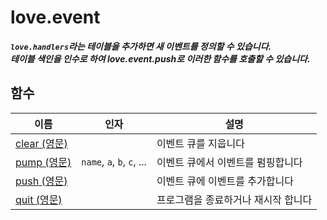 # love.event

<b><i>
`love.handlers`라는 테이블을 추가하면 새 이벤트를 정의할 수 있습니다.<br>
테이블 색인을 인수로 하여 love.event.push로 이러한 함수를 호출할 수 있습니다.
</b></i>

## 함수

| 이름                                                    | 인자                        | 설명                              |
|---------------------------------------------------------|----------------------------|-----------------------------------|
| [clear (영문)](https://love2d.org/wiki/love.event.clear)|                            | 이벤트 큐를 지웁니다                |
| [pump (영문)](https://love2d.org/wiki/love.event.pump)  | `name`, `a`, `b`, `c`, ... | 이벤트 큐에서 이벤트를 펌핑합니다    |
| [push (영문)](https://love2d.org/wiki/love.event.push)  |                            | 이벤트 큐에 이벤트를 추가합니다      |
| [quit (영문)](https://love2d.org/wiki/love.event.quit)  |                            | 프로그램을 종료하거나 재시작 합니다  |